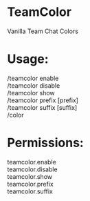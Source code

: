 # TeamColor
Vanilla Team Chat Colors

# Usage:
/teamcolor enable  
/teamcolor disable  
/teamcolor show  
/teamcolor prefix [prefix]  
/teamcolor suffix [suffix]  
/color

# Permissions:
teamcolor.enable  
teamcolor.disable  
teamcolor.show  
teamcolor.prefix  
teamcolor.suffix  
